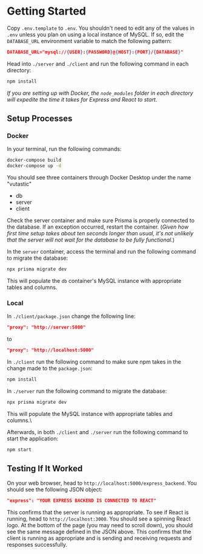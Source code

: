 # Getting Started

Copy `.env.template` to `.env`. You shouldn't need to edit any of the values in `.env` unless you plan on using a local instance of MySQL. If so, edit the `DATABASE_URL` environment variable to match the following pattern:

```json
DATABASE_URL="mysql://{USER}:{PASSWORD}@{HOST}:{PORT}/{DATABASE}"
```

Head into `./server` and `./client` and run the following command in each directory:

```bash
npm install
```

*If you are setting up with Docker, the `node_modules` folder in each directory will expedite the time it takes for Express and React to start.*

## Setup Processes

### Docker

In your terminal, run the following commands:

```bash
docker-compose build
docker-compose up -d
```

You should see three containers through Docker Desktop under the name "vutastic"

* db
* server
* client

Check the server container and make sure Prisma is properly connected to the database. If an exception occurred, restart the container.
(_Given how first time setup takes about ten seconds longer than usual, it's not unlikely that the server will not wait for the database to be fully functional._)

In the `server` container, access the terminal and run the following command to migrate the database:

```bash
npx prisma migrate dev
```

This will populate the `db` container's MySQL instance with appropriate tables and columns.

### Local

In `./client/package.json` change the following line:

```json
"proxy": "http://server:5000"
```

to

```json
"proxy": "http://localhost:5000"
```

In `./client` run the following command to make sure npm takes in the change made to the `package.json`:

```bash
npm install
```

In `./server` run the following command to migrate the database:

```bash
npx prisma migrate dev
```

This will populate the MySQL instance with appropriate tables and columns.\

Afterwards, in both `./client` and `./server` run the following command to start the application:

```bash
npm start
```

## Testing If It Worked

On your web browser, head to `http://localhost:5000/express_backend`. You should see the following JSON object:

```json
"express": "YOUR EXPRESS BACKEND IS CONNECTED TO REACT"
```

This confirms that the server is running as appropriate. To see if React is running, head to `http://localhost:3000`. You should see a spinning React logo. At the bottom of the page (you may need to scroll down), you should see the same message defined in the JSON above. This confirms that the client is running as appropriate and is sending and receiving requests and responses successfully.
